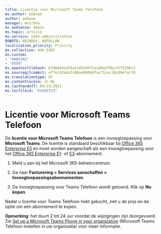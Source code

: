 ```yaml
---
title: Licentie voor Microsoft Teams Telefoon
ms.author: pebaum
author: pebaum
manager: mnirkhe
ms.audience: Admin
ms.topic: article
ms.service: o365-administration
ROBOTS: NOINDEX, NOFOLLOW
localization_priority: Priority
ms.collection: Adm_O365
ms.custom:
- "9002342"
- "4559"
ms.openlocfilehash: b7d68e01456a1a055d975a1d9a3f8bc35f5296c2
ms.sourcegitcommit: ef7ec42aba3c06aa8966dfac71cec18c08e7acf8
ms.translationtype: HT
ms.contentlocale: nl-NL
ms.lasthandoff: 04/13/2021
ms.locfileid: "51692713"
---
```

# <a name="microsoft-teams-phone-license"></a>Licentie voor Microsoft Teams Telefoon

De **licentie voor Microsoft Teams Telefoon** is een invoegtoepassing voor **Microsoft Teams**. De licentie is standaard beschikbaar bij [Office 365 Enterprise E5](https://www.microsoft.com/microsoft-365/business/office-365-enterprise-e5-business-software?rtc=1&activetab=pivot%3aoverviewtab) en moet worden aangeschaft als een invoegtoepassing voor het [Office 365 Enterprise E1](https://products.office.com/business/office-365-enterprise-e1-business-software)- of [E3](https://products.office.com/business/office-365-enterprise-e3-business-software)-abonnement.

1. Meld u aan bij het Microsoft 365-beheercentrum.

2. Ga naar **Facturering > Services aanschaffen > 	Invoegtoepassingsabonnementen**. 

3. De invoegtoepassing voor Teams Telefoon wordt getoond. Klik op **Nu kopen**.

Nadat u licentie voor Teams Telefoon hebt gekocht, ziet u de prijs en de optie om een abonnement te kopen.

**Opmerking**: het duurt 2 tot 24 uur voordat de wijzigingen zijn doorgevoerd. Zie [Set up a Microsoft Teams Phone in your organization](https://docs.microsoft.com/MicrosoftTeams/setting-up-your-phone-system) (Microsoft Teams Telefoon instellen in uw organisatie) voor meer informatie. 

